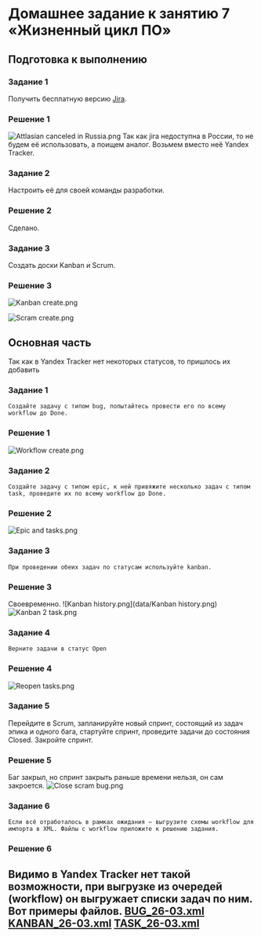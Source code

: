 # Домашнее задание к занятию 7 «Жизненный цикл ПО»

## Подготовка к выполнению

### Задание 1
   Получить бесплатную версию [Jira](https://www.atlassian.com/ru/software/jira/free).

### Решение 1

![Attlasian canceled in Russia.png](Attlasian%20canceled%20in%20Russia.png)
   Так как jira недоступна в России, то не будем её использовать, а поищем аналог.
   Возьмем вместо неё Yandex Tracker.

### Задание 2
   Настроить её для своей команды разработки.

### Решение 2
   Сделано.

### Задание 3
   Создать доски Kanban и Scrum.

### Решение 3

![Kanban create.png](Kanban%20create.png)

![Scram create.png](Scram%20create.png)

## Основная часть
   Так как в Yandex Tracker нет некоторых статусов, то пришлось их добавить

### Задание 1
    Создайте задачу с типом bug, попытайтесь провести его по всему workflow до Done.

### Решение 1
![Workflow create.png](Workflow%20create.png)

### Задание 2
    Создайте задачу с типом epic, к ней привяжите несколько задач с типом task, проведите их по всему workflow до Done. 

### Решение 2
![Epic and tasks.png](Epic%20and%20tasks.png)

### Задание 3
    При проведении обеих задач по статусам используйте kanban.

### Решение 3
   Своевременно.
![Kanban history.png](data/Kanban history.png)
![Kanban 2 task.png](Kanban%202%20task.png)

### Задание 4
    Верните задачи в статус Open

### Решение 4
![Reopen tasks.png](Reopen%20tasks.png)

### Задание 5
   Перейдите в Scrum, запланируйте новый спринт, состоящий из задач эпика и одного бага, стартуйте спринт, проведите задачи до состояния Closed. Закройте спринт.
    
### Решение 5
   Баг закрыл, но спринт закрыть раньше времени нельзя, он сам закроется.
![Close scram bug.png](Close%20scram%20bug.png)

### Задание 6
    Если всё отработалось в рамках ожидания — выгрузите схемы workflow для импорта в XML. Файлы с workflow приложите к решению задания.

### Решение 6
   Видимо в Yandex Tracker нет такой возможности, при выгрузке из очередей (workflow) он выгружает списки задач по ним.
   Вот примеры файлов.
[BUG_26-03.xml](data/BUG_26-03.xml)
[KANBAN_26-03.xml](data/KANBAN_26-03.xml)
[TASK_26-03.xml](data/TASK_26-03.xml)
---